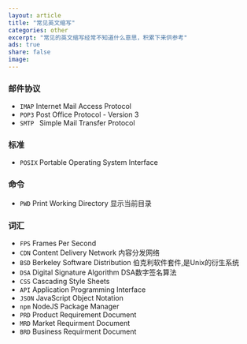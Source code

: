 ```yaml
---
layout: article
title: "常见英文缩写"
categories: other
excerpt: "常见的英文缩写经常不知道什么意思，积累下来供参考"
ads: true
share: false
image:
---
```


### 邮件协议

* `IMAP` Internet Mail Access Protocol
* `POP3` Post Office Protocol - Version 3
* `SMTP ` Simple Mail Transfer Protocol

### 标准

* `POSIX` Portable Operating System Interface

### 命令

* `PWD` Print Working Directory 显示当前目录

### 词汇

* `FPS` Frames Per Second
* `CDN` Content Delivery Network 内容分发网络
* `BSD` Berkeley Software Distribution 伯克利软件套件,是Unix的衍生系统
* `DSA` Digital Signature Algorithm DSA数字签名算法
* `CSS` Cascading Style Sheets
* `API` Application Programming Interface
* `JSON` JavaScript Object Notation
* `npm` NodeJS Package Manager
* `PRD` Product Requirement Document
* `MRD` Market Requirment Document
* `BRD` Business Requirment Document
